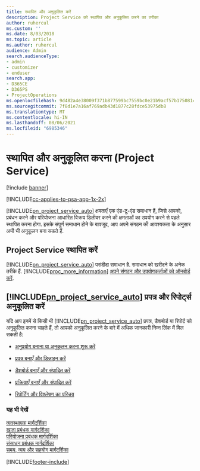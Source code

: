 ```yaml
---
title: स्थापित और अनुकूलित करें
description: Project Service को स्थापित और अनुकूलित करने का तरीका
author: ruhercul
ms.custom: ''
ms.date: 8/03/2018
ms.topic: article
ms.author: ruhercul
audience: Admin
search.audienceType:
- admin
- customizer
- enduser
search.app:
- D365CE
- D365PS
- ProjectOperations
ms.openlocfilehash: 9d482a4e38009f371b877599bc7559bc0e21b9acf57b175081c8618236163585
ms.sourcegitcommit: 7f8d1e7a16af769adb43d1877c28fdce53975db8
ms.translationtype: MT
ms.contentlocale: hi-IN
ms.lasthandoff: 08/06/2021
ms.locfileid: "6985346"
---
```

# <a name="install-and-customize-project-service"></a>स्थापित और अनुकूलित करना (Project Service)

[!include [banner](../includes/psa-now-project-operations.md)]

[!INCLUDE[cc-applies-to-psa-app-1x-2x](../includes/cc-applies-to-psa-app-1x-2x.md)]

[!INCLUDE[pn_project_service_auto](../includes/pn-project-service-auto.md)] क्षमताएँ एक एंड-टू-एंड समाधान हैं, जिसे आपको, प्रबंधन करने और परियोजना आधारित विक्रय डिलीवर करने की क्षमताओं का उपयोग करने से पहले स्‍थापित करना होगा. इसके संपूर्ण समाधान होने के बावजूद, आप अपने संगठन की आवश्यकता के अनुसार अभी भी अनुकूलन बना सकते हैं.  
<!-- TODO: I expect to find the information on how to get and install this here. Please find that and add it here. Same for Project Service.--> 
  
## <a name="install-project-service"></a>Project Service स्थापित करें  
 [!INCLUDE[pn_project_service_auto](../includes/pn-project-service-auto.md)] पसंदीदा समाधान है. समाधान को खरीदने के अनेक तरीके हैं. [!INCLUDE[proc_more_information](../includes/proc-more-information.md)] [अपने संगठन और उपयोगकर्ताओं को ऑनबोर्ड करें](/dynamics365/customerengagement/on-premises/admin/onboard-your-organization-and-users-to-dynamics-365-online).  
  
## <a name="customize-pn_project_service_auto-forms-and-reports"></a>[!INCLUDE[pn_project_service_auto](../includes/pn-project-service-auto.md)] प्रपत्र और रिपोर्ट्स अनुकूलित करें  
 यदि आप इनमें से किसी भी [!INCLUDE[pn_project_service_auto](../includes/pn-project-service-auto.md)] प्रपत्र, डैशबोर्ड या रिपोर्ट को अनुकूलित करना चाहते हैं, तो आपको अनुकूलित करने के बारे में अधिक जानकारी निम्न लिंक में मिल सकती है:  
  
- [अनुप्रयोग बनाना या अनुकूलन करना शुरू करें](/dynamics365/customerengagement/on-premises/customize/getting-started-customization)  
  
- [प्रपत्र बनाएँ और डिज़ाइन करें](/dynamics365/customerengagement/on-premises/customize/create-design-forms)  
  
- [डैशबोर्ड बनाएँ और संपादित करें](/dynamics365/customerengagement/on-premises/customize/create-edit-dashboards)  
  
- [प्रक्रियाएँ बनाएँ और संपादित करें](/dynamics365/customerengagement/on-premises/customize/guide-staff-through-common-tasks-processes)  
  
- [रिपोर्टिंग और विश्लेषण का परिचय](/dynamics365/customerengagement/on-premises/analytics/reporting-analytics-with-dynamics-365)  
  
### <a name="see-also"></a>यह भी देखें  
 [व्यवस्थापक मार्गदर्शिका](../psa/admin-guide.md)   
 [खाता प्रबंधक मार्गदर्शिका](../psa/account-manager-guide.md)   
 [परियोजना प्रबंधक मार्गदर्शिका](../psa/project-manager-guide.md)   
 [संसाधन प्रबंधक मार्गदर्शिका](../psa/resource-manager-guide.md)   
 [समय, व्यय और सहयोग मार्गदर्शिका](../psa/time-expense-collaboration-guide.md)


[!INCLUDE[footer-include](../includes/footer-banner.md)]